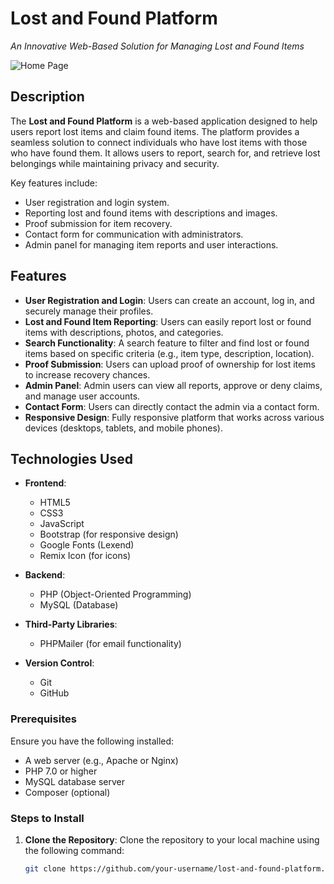 # Lost and Found Platform
*An Innovative Web-Based Solution for Managing Lost and Found Items*

![Home Page](assets/images/apps/home.png)


## Description
The **Lost and Found Platform** is a web-based application designed to help users report lost items and claim found items. The platform provides a seamless solution to connect individuals who have lost items with those who have found them. It allows users to report, search for, and retrieve lost belongings while maintaining privacy and security.

Key features include:
- User registration and login system.
- Reporting lost and found items with descriptions and images.
- Proof submission for item recovery.
- Contact form for communication with administrators.
- Admin panel for managing item reports and user interactions.

## Features
- **User Registration and Login**: Users can create an account, log in, and securely manage their profiles.
- **Lost and Found Item Reporting**: Users can easily report lost or found items with descriptions, photos, and categories.
- **Search Functionality**: A search feature to filter and find lost or found items based on specific criteria (e.g., item type, description, location).
- **Proof Submission**: Users can upload proof of ownership for lost items to increase recovery chances.
- **Admin Panel**: Admin users can view all reports, approve or deny claims, and manage user accounts.
- **Contact Form**: Users can directly contact the admin via a contact form.
- **Responsive Design**: Fully responsive platform that works across various devices (desktops, tablets, and mobile phones).

## Technologies Used
- **Frontend**:
  - HTML5
  - CSS3
  - JavaScript
  - Bootstrap (for responsive design)
  - Google Fonts (Lexend)
  - Remix Icon (for icons)
  
- **Backend**:
  - PHP (Object-Oriented Programming)
  - MySQL (Database)
  
- **Third-Party Libraries**:
  - PHPMailer (for email functionality)
  
- **Version Control**:
  - Git
  - GitHub


### Prerequisites
Ensure you have the following installed:
- A web server (e.g., Apache or Nginx)
- PHP 7.0 or higher
- MySQL database server
- Composer (optional)

### Steps to Install
1. **Clone the Repository**: 
   Clone the repository to your local machine using the following command:
   ```bash
   git clone https://github.com/your-username/lost-and-found-platform.git
